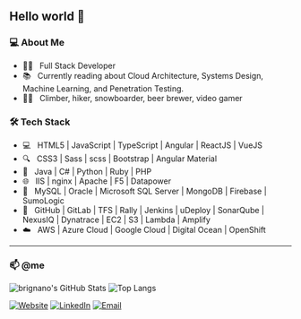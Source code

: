 ## Hello world 👋

### 💻 About Me

- :man_technologist: &nbsp; Full Stack Developer
- :books: &nbsp; Currently reading about Cloud Architecture, Systems Design, Machine Learning, and Penetration Testing.
- :climbing_man: &nbsp; Climber, hiker, snowboarder, beer brewer, video gamer

### 🛠 Tech Stack

- 💻 &nbsp; HTML5 | JavaScript | TypeScript | Angular | ReactJS | VueJS
- 🔍 &nbsp; CSS3 | Sass | scss | Bootstrap | Angular Material
- 🔌 &nbsp; Java | C# | Python | Ruby | PHP
- 🌐 &nbsp; IIS | nginx | Apache | F5 | Datapower
- 💾 &nbsp; MySQL | Oracle | Microsoft SQL Server | MongoDB | Firebase | SumoLogic
- 🔧 &nbsp; GitHub | GitLab | TFS | Rally | Jenkins | uDeploy | SonarQube | NexusIQ | Dynatrace | EC2 | S3 | Lambda | Amplify
- ☁️ &nbsp; AWS | Azure Cloud | Google Cloud | Digital Ocean | OpenShift

---

### 📫 @me

![brignano's GitHub Stats](https://github-readme-stats.vercel.app/api?username=brignano&show_icons=true)
![Top Langs](https://github-readme-stats.vercel.app/api/top-langs/?username=brignano&layout=compact)

<a href="https://brignano.io/"><img alt="Website" src="https://img.shields.io/badge/Website-brignano.io-blue?style=flat-square&logo=google-chrome"></a>
<a href="https://www.linkedin.com/in/brignano/"><img alt="LinkedIn" src="https://img.shields.io/badge/LinkedIn-brignano-blue?style=flat-square&logo=linkedin"></a>
<a href="mailto:anthonybrignano@gmail.com"><img alt="Email" src="https://img.shields.io/badge/Email-anthonybrignano@gmail.com-blue?style=flat-square&logo=gmail"></a>
